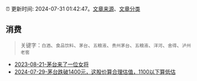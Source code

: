 :alarm_clock: 更新时间: 2024-07-31 01:42:47。[文章来源](/README.md)、[文章分类](/TAGS.md)

## 消费


> 关键字：`白酒`、`食品饮料`、`茅台`、`五粮液`、`贵州茅台`、`五粮液`、`洋河`、`舍得`、`泸州老窖`



- [2023-08-21-茅台来了一位女将](https://www.aicaijing.com.cn/article/18587) 
- [2024-07-29-茅台跌破1400元，这股价算合理估值，1100以下算低估](https://xueqiu.com/8790885129/299138833) 
